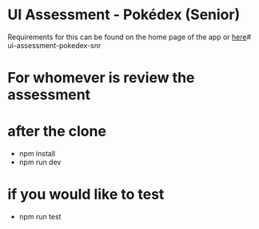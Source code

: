 # UI Assessment - Pokédex (Senior)

Requirements for this can be found on the home page of the app or [here](./src/README.md)# ui-assessment-pokedex-snr

# For whomever is review the assessment
# after the clone 
- npm install
- npm run dev

# if you would like to test
- npm run test
